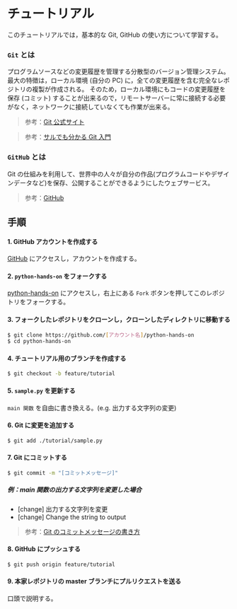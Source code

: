 # チュートリアル

このチュートリアルでは，基本的な Git, GitHub の使い方について学習する。

### `Git` とは

プログラムソースなどの変更履歴を管理する分散型のバージョン管理システム。
最大の特徴は，ローカル環境 (自分の PC) に，全ての変更履歴を含む完全なレポジトリの複製が作成される。
そのため，ローカル環境にもコードの変更履歴を保存 (コミット) することが出来るので，リモートサーバーに常に接続する必要がなく，ネットワークに接続していなくても作業が出来る。

> 参考：[Git 公式サイト](https://git-scm.com/)

> 参考：[サルでも分かる Git 入門](http://www.backlog.jp/git-guide/)

### `GitHub` とは

Git の仕組みを利用して、世界中の人々が自分の作品(プログラムコードやデザインデータなど)を保存、公開することができるようにしたウェブサービス。

> 参考：[GitHub](https://github.com/)

## 手順

#### 1. GitHub アカウントを作成する

[GitHub](https://github.com) にアクセスし，アカウントを作成する。

#### 2. `python-hands-on` をフォークする

[python-hands-on](https://github.com/scizorman/python-hands-on) にアクセスし，右上にある `Fork` ボタンを押してこのレポジトリをフォークする。

#### 3. フォークしたレポジトリをクローンし，クローンしたディレクトリに移動する

```bash
$ git clone https://github.com/[アカウント名]/python-hands-on
$ cd python-hands-on
```

#### 4. チュートリアル用のブランチを作成する

```bash
$ git checkout -b feature/tutorial
```

#### 5. `sample.py` を更新する

`main 関数` を自由に書き換える。(e.g. 出力する文字列の変更)

#### 6. Git に変更を追加する

```bash
$ git add ./tutorial/sample.py
```

#### 7. Git にコミットする

```bash
$ git commit -m "[コミットメッセージ]"
```

##### 例：main 関数の出力する文字列を変更した場合

- [change] 出力する文字列を変更
- [change] Change the string to output

> 参考：[Git のコミットメッセージの書き方](https://qiita.com/itosho/items/9565c6ad2ffc24c09364)

#### 8. GitHub にプッシュする

```bash
$ git push origin feature/tutorial
```

#### 9. 本家レポジトリの master ブランチにプルリクエストを送る

口頭で説明する。
